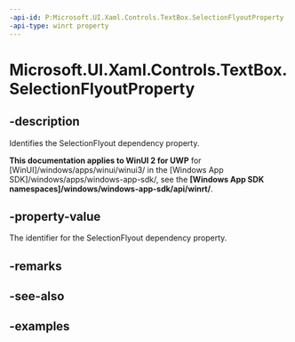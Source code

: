 ```yaml
---
-api-id: P:Microsoft.UI.Xaml.Controls.TextBox.SelectionFlyoutProperty
-api-type: winrt property
---
```


<!-- Property syntax.
public DependencyProperty SelectionFlyoutProperty { get; }
-->

# Microsoft.UI.Xaml.Controls.TextBox.SelectionFlyoutProperty

## -description

Identifies the SelectionFlyout dependency property.

**This documentation applies to WinUI 2 for UWP** for [WinUI]/windows/apps/winui/winui3/ in the [Windows App SDK]/windows/apps/windows-app-sdk/, see the **[Windows App SDK namespaces]/windows/windows-app-sdk/api/winrt/**.

## -property-value

The identifier for the SelectionFlyout dependency property.

## -remarks

## -see-also

## -examples

